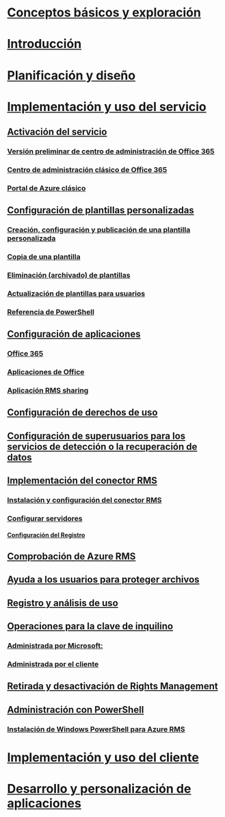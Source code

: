# [Conceptos básicos y exploración](/rights-management/understand-explore/azure-rights-management)
# [Introducción](/rights-management/get-started/requirements-azure-rms)
# [Planificación y diseño](/rights-management/plan-design/deployment-roadmap)
# [Implementación y uso del servicio](activate-service.md)
## [Activación del servicio](activate-service.md)
### [Versión preliminar de centro de administración de Office 365](activate-office365-preview.md)
### [Centro de administración clásico de Office 365](activate-office365-classic.md)
### [Portal de Azure clásico](activate-azure-classic.md)
## [Configuración de plantillas personalizadas](configure-custom-templates.md)
### [Creación, configuración y publicación de una plantilla personalizada](create-template.md) 
### [Copia de una plantilla](copy-template.md)
### [Eliminación (archivado) de plantillas](remove-template.md) 
### [Actualización de plantillas para usuarios](refresh-templates.md)
### [Referencia de PowerShell](configure-templates-with-powershell.md)
## [Configuración de aplicaciones](configure-applications.md)
### [Office 365](configure-office365.md)
### [Aplicaciones de Office](configure-office-apps.md)
### [Aplicación RMS sharing](configure-sharing-app.md)
## [Configuración de derechos de uso](configure-usage-rights.md)
## [Configuración de superusuarios para los servicios de detección o la recuperación de datos](configure-super-users.md)
## [Implementación del conector RMS](deploy-rms-connector.md)
### [Instalación y configuración del conector RMS](install-configure-rms-connector.md)
### [Configurar servidores](configure-servers-rms-connector.md)
#### [Configuración del Registro](rms-connector-registry-settings.md)
## [Comprobación de Azure RMS](verify.md)
## [Ayuda a los usuarios para proteger archivos](help-users.md)
## [Registro y análisis de uso](log-analyze-usage.md)
## [Operaciones para la clave de inquilino](operations-tenant-key.md)
### [Administrada por Microsoft:](operations-microsoft-managed-tenant-key.md)
### [Administrada por el cliente](operations-customer-managed-tenant-key.md)
## [Retirada y desactivación de Rights Management](decommission-deactivate.md)
## [Administración con PowerShell](administer-powershell.md)
### [Instalación de Windows PowerShell para Azure RMS](install-powershell.md)
# [Implementación y uso del cliente](/rights-management/rms-client/use-client)
# [Desarrollo y personalización de aplicaciones](/rights-management/develop/developers-guide)


<!--HONumber=Apr16_HO4-->


